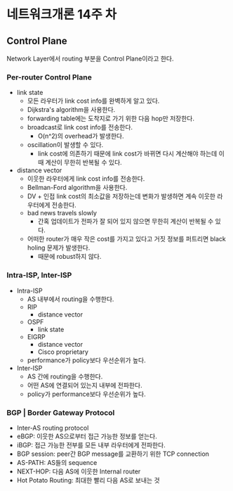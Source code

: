 # 네트워크개론 14주 차

## Control Plane

Network Layer에서 routing 부분을 Control Plane이라고 한다.

### Per-router Control Plane

- link state
  - 모든 라우터가 link cost info를 완벽하게 알고 있다.
  - Dijkstra's algorithm을 사용한다.
  - forwarding table에는 도착지로 가기 위한 다음 hop만 저장한다.
  - broadcast로 link cost info를 전송한다.
    - O(n^2)의 overhead가 발생한다.
  - oscillation이 발생할 수 있다.
    - link cost에 의존하기 때문에 link cost가 바뀌면 다시 계산해야 하는데 이 때 계산이 무한히 반복될 수 있다.
- distance vector
  - 이웃한 라우터에게 link cost info를 전송한다.
  - Bellman-Ford algorithm을 사용한다.
  - DV + 인접 link cost의 최소값을 저장하는데 변화가 발생하면 계속 이웃한 라우터에게 전송한다.
  - bad news travels slowly
    - 간혹 업데이트가 전파가 잘 되어 있지 않으면 무한히 계산이 반복될 수 있다.
  - 어떠한 router가 매우 작은 cost를 가지고 있다고 거짓 정보를 퍼트리면 black holing 문제가 발생한다.
    - 때문에 robust하지 않다.

### Intra-ISP, Inter-ISP

- Intra-ISP
  - AS 내부에서 routing을 수행한다.
  - RIP
    - distance vector
  - OSPF
    - link state
  - EIGRP
    - distance vector
    - Cisco proprietary
  - performance가 policy보다 우선순위가 높다.
- Inter-ISP
  - AS 간에 routing을 수행한다.
  - 어떤 AS에 연결되어 있는지 내부에 전파한다.
  - policy가 performance보다 우선순위가 높다.

### BGP | Border Gateway Protocol

- Inter-AS routing protocol
- eBGP: 이웃한 AS으로부터 접근 가능한 정보를 얻는다.
- iBGP: 접근 가능한 전부를 모든 내부 라우터에게 전파한다.
- BGP session: peer간 BGP message를 교환하기 위한 TCP connection
- AS-PATH: AS들의 sequence
- NEXT-HOP: 다음 AS에 이웃한 Internal router
- Hot Potato Routing: 최대한 빨리 다음 AS로 보내는 것
